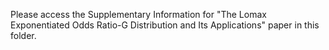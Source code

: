 Please access the Supplementary Information for "The Lomax Exponentiated Odds Ratio-G Distribution and Its Applications" paper in this folder.
